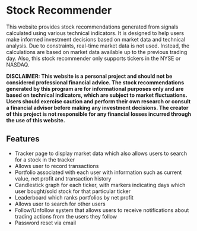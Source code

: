 # Stock Recommender
This website provides stock recommendations generated from signals calculated using various technical indicators. It is designed to help users make informed investment decisions based on market data and technical analysis. Due to constraints, real-time market data is not used. Instead, the calculations are based on market data available up to the previous trading day. Also, this stock recommender only supports tickers in the NYSE or NASDAQ.

**DISCLAIMER: This website is a personal project and should not be considered professional financial advice. The stock recommendations generated by this program are for informational purposes only and are based on technical indicators, which are subject to market fluctuations. Users should exercise caution and perform their own research or consult a financial advisor before making any investment decisions. The creator of this project is not responsible for any financial losses incurred through the use of this website.**

## Features

- Tracker page to display market data which also allows users to search for a stock in the tracker
- Allows user to record transactions
- Portfolio associated with each user with information such as current value, net profit and transaction history
- Candlestick graph for each ticker, with markers indicating days which user bought/sold stock for that particular ticker
- Leaderboard which ranks portfolios by net profit
- Allows user to search for other users
- Follow/Unfollow system that allows users to receive notifications about trading actions from the users they follow
- Password reset via email
